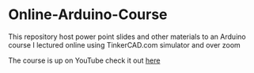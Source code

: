 # Online-Arduino-Course
This repository host power point slides and other materials to an Arduino course I lectured online using TinkerCAD.com simulator and over zoom

The course is up on YouTube check it out [here](https://www.youtube.com/playlist?list=PLiArutCga3zPms1f0rhr9SNF3EuJjbHD5)
